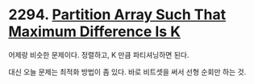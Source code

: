 # 2294. [Partition Array Such That Maximum Difference Is K](./2294.cpp)

어제랑 비슷한 문제이다. 정렬하고, K 만큼 파티셔닝하면 된다.

대신 오늘 문제는 최적화 방법이 좀 있다. 바로 비트셋을 써서 선형 순회만 하는 것.
